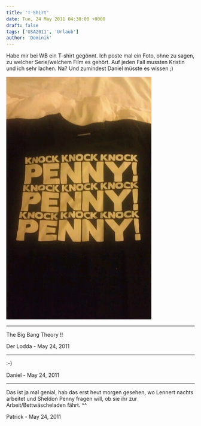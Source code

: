 ```yaml
---
title: 'T-Shirt'
date: Tue, 24 May 2011 04:30:00 +0000
draft: false
tags: ['USA2011', 'Urlaub']
author: 'Dominik'
---
```


Habe mir bei WB ein T-shirt gegönnt. Ich poste mal ein Foto, ohne zu sagen, zu welcher Serie/welchem Film es gehört. Auf jeden Fall mussten Kristin und ich sehr lachen. Na? Und zumindest Daniel müsste es wissen ;)

![-398518338](/urlaub11to15-images/11/398518338-scaled500.jpg?w=179)

---

The Big Bang Theory !!

Der Lodda - <time datetime="2011-05-24 06:07:58">May 24, 2011</time>

---

:-)

Daniel - <time datetime="2011-05-24 07:07:58">May 24, 2011</time>

---

Das ist ja mal genial, hab das erst heut morgen gesehen, wo Lennert nachts arbeitet und Sheldon Penny fragen will, ob sie ihr zur Arbeit/Bettwäscheladen fährt. ^^

Patrick - <time datetime="2011-05-24 07:22:17">May 24, 2011</time>